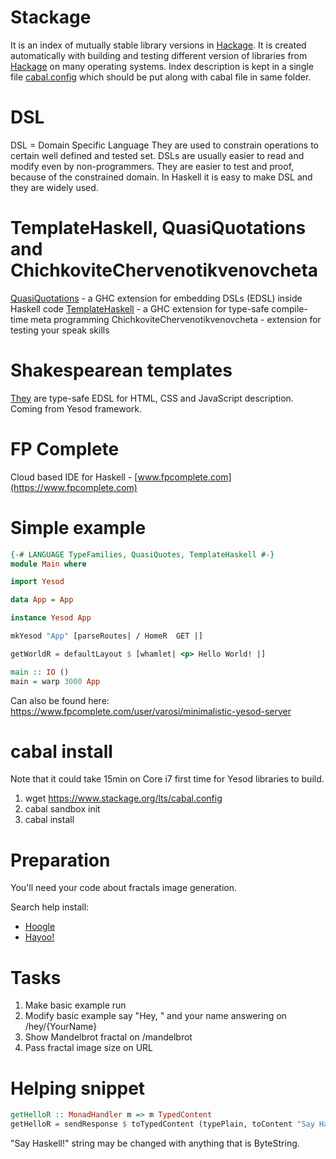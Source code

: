 # Stackage
It is an index of mutually stable library versions in [Hackage](http://hackage.haskell.org/). 
It is created automatically with building and testing different version of libraries from [Hackage](http://hackage.haskell.org/) on many operating systems. 
Index description is kept in a single file [cabal.config](https://www.stackage.org/lts/cabal.config) which should be put along with cabal file in same folder.

# DSL
DSL = Domain Specific Language
They are used to constrain operations to certain well defined and tested set. DSLs are usually easier to read and modify even by non-programmers. They are easier to test and proof, because of the constrained domain.
In Haskell it is easy to make DSL and they are widely used.

# TemplateHaskell, QuasiQuotations and ChichkoviteChervenotikvenovcheta
[QuasiQuotations](https://wiki.haskell.org/Quasiquotation) - a GHC extension for embedding DSLs (EDSL) inside Haskell code
[TemplateHaskell](https://wiki.haskell.org/Template_Haskell) - a GHC extension for type-safe compile-time meta programming
ChichkoviteChervenotikvenovcheta - extension for testing your speak skills

# Shakespearean templates
[They](http://www.yesodweb.com/book/shakespearean-templates) are type-safe EDSL for HTML, CSS and JavaScript description. Coming from Yesod framework.

# FP Complete
Cloud based IDE for Haskell - [www.fpcomplete.com](https://www.fpcomplete.com)

# Simple example
```haskell
{-# LANGUAGE TypeFamilies, QuasiQuotes, TemplateHaskell #-}
module Main where

import Yesod

data App = App

instance Yesod App

mkYesod "App" [parseRoutes| / HomeR  GET |]

getWorldR = defaultLayout $ [whamlet| <p> Hello World! |]

main :: IO ()
main = warp 3000 App
```

Can also be found here:  https://www.fpcomplete.com/user/varosi/minimalistic-yesod-server

# cabal install
Note that it could take 15min on Core i7 first time for Yesod libraries to build.
1. wget https://www.stackage.org/lts/cabal.config
2. cabal sandbox init
3. cabal install

# Preparation
You'll need your code about fractals image generation.

Search help install:
* [Hoogle](https://www.haskell.org/hoogle/)
* [Hayoo!](http://hayoo.fh-wedel.de)

# Tasks
1. Make basic example run
2. Modify basic example say "Hey, " and your name answering on /hey/{YourName}
3. Show Mandelbrot fractal on /mandelbrot
4. Pass fractal image size on URL

# Helping snippet
```haskell
getHelloR :: MonadHandler m => m TypedContent
getHelloR = sendResponse $ toTypedContent (typePlain, toContent "Say Haskell!")
```

"Say Haskell!" string may be changed with anything that is ByteString.